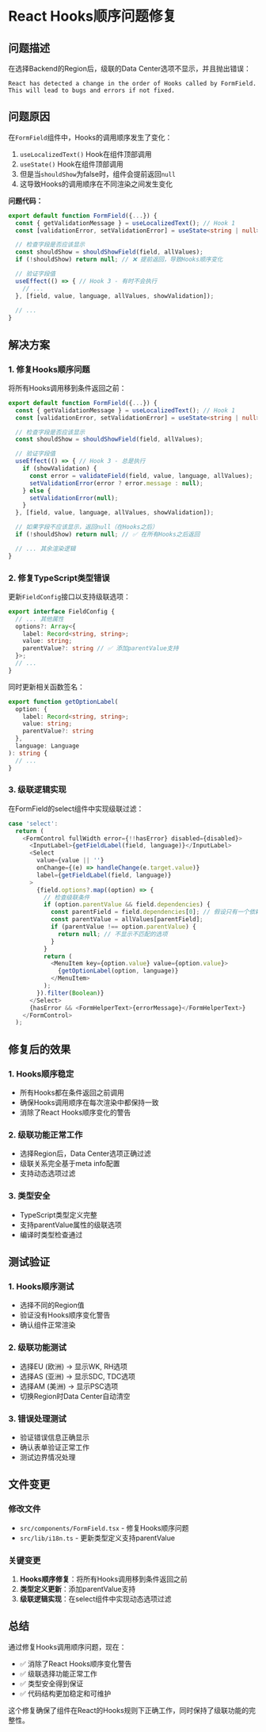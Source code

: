 # React Hooks顺序问题修复

## 问题描述
在选择Backend的Region后，级联的Data Center选项不显示，并且抛出错误：
```
React has detected a change in the order of Hooks called by FormField. This will lead to bugs and errors if not fixed.
```

## 问题原因
在`FormField`组件中，Hooks的调用顺序发生了变化：

1. `useLocalizedText()` Hook在组件顶部调用
2. `useState()` Hook在组件顶部调用
3. 但是当`shouldShow`为false时，组件会提前返回`null`
4. 这导致Hooks的调用顺序在不同渲染之间发生变化

**问题代码：**
```typescript
export default function FormField({...}) {
  const { getValidationMessage } = useLocalizedText(); // Hook 1
  const [validationError, setValidationError] = useState<string | null>(null); // Hook 2

  // 检查字段是否应该显示
  const shouldShow = shouldShowField(field, allValues);
  if (!shouldShow) return null; // ❌ 提前返回，导致Hooks顺序变化

  // 验证字段值
  useEffect(() => { // Hook 3 - 有时不会执行
    // ...
  }, [field, value, language, allValues, showValidation]);
  
  // ...
}
```

## 解决方案

### 1. 修复Hooks顺序问题
将所有Hooks调用移到条件返回之前：

```typescript
export default function FormField({...}) {
  const { getValidationMessage } = useLocalizedText(); // Hook 1
  const [validationError, setValidationError] = useState<string | null>(null); // Hook 2

  // 检查字段是否应该显示
  const shouldShow = shouldShowField(field, allValues);

  // 验证字段值
  useEffect(() => { // Hook 3 - 总是执行
    if (showValidation) {
      const error = validateField(field, value, language, allValues);
      setValidationError(error ? error.message : null);
    } else {
      setValidationError(null);
    }
  }, [field, value, language, allValues, showValidation]);

  // 如果字段不应该显示，返回null（在Hooks之后）
  if (!shouldShow) return null; // ✅ 在所有Hooks之后返回

  // ... 其余渲染逻辑
}
```

### 2. 修复TypeScript类型错误
更新`FieldConfig`接口以支持级联选项：

```typescript
export interface FieldConfig {
  // ... 其他属性
  options?: Array<{ 
    label: Record<string, string>; 
    value: string; 
    parentValue?: string // ✅ 添加parentValue支持
  }>;
  // ...
}
```

同时更新相关函数签名：

```typescript
export function getOptionLabel(
  option: { 
    label: Record<string, string>; 
    value: string; 
    parentValue?: string 
  },
  language: Language
): string {
  // ...
}
```

### 3. 级联逻辑实现
在FormField的select组件中实现级联过滤：

```typescript
case 'select':
  return (
    <FormControl fullWidth error={!!hasError} disabled={disabled}>
      <InputLabel>{getFieldLabel(field, language)}</InputLabel>
      <Select
        value={value || ''}
        onChange={(e) => handleChange(e.target.value)}
        label={getFieldLabel(field, language)}
      >
        {field.options?.map((option) => {
          // 检查级联条件
          if (option.parentValue && field.dependencies) {
            const parentField = field.dependencies[0]; // 假设只有一个依赖字段
            const parentValue = allValues[parentField];
            if (parentValue !== option.parentValue) {
              return null; // 不显示不匹配的选项
            }
          }
          return (
            <MenuItem key={option.value} value={option.value}>
              {getOptionLabel(option, language)}
            </MenuItem>
          );
        }).filter(Boolean)}
      </Select>
      {hasError && <FormHelperText>{errorMessage}</FormHelperText>}
    </FormControl>
  );
```

## 修复后的效果

### 1. Hooks顺序稳定
- 所有Hooks都在条件返回之前调用
- 确保Hooks调用顺序在每次渲染中都保持一致
- 消除了React Hooks顺序变化的警告

### 2. 级联功能正常工作
- 选择Region后，Data Center选项正确过滤
- 级联关系完全基于meta info配置
- 支持动态选项过滤

### 3. 类型安全
- TypeScript类型定义完整
- 支持parentValue属性的级联选项
- 编译时类型检查通过

## 测试验证

### 1. Hooks顺序测试
- 选择不同的Region值
- 验证没有Hooks顺序变化警告
- 确认组件正常渲染

### 2. 级联功能测试
- 选择EU (欧洲) → 显示WK, RH选项
- 选择AS (亚洲) → 显示SDC, TDC选项  
- 选择AM (美洲) → 显示PSC选项
- 切换Region时Data Center自动清空

### 3. 错误处理测试
- 验证错误信息正确显示
- 确认表单验证正常工作
- 测试边界情况处理

## 文件变更

### 修改文件
- `src/components/FormField.tsx` - 修复Hooks顺序问题
- `src/lib/i18n.ts` - 更新类型定义支持parentValue

### 关键变更
1. **Hooks顺序修复**：将所有Hooks调用移到条件返回之前
2. **类型定义更新**：添加parentValue支持
3. **级联逻辑实现**：在select组件中实现动态选项过滤

## 总结
通过修复Hooks调用顺序问题，现在：
- ✅ 消除了React Hooks顺序变化警告
- ✅ 级联选择功能正常工作
- ✅ 类型安全得到保证
- ✅ 代码结构更加稳定和可维护

这个修复确保了组件在React的Hooks规则下正确工作，同时保持了级联功能的完整性。 